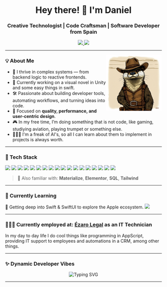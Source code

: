 <h1 align="center">Hey there! 👋 I'm Daniel</h1>
<h3 align="center">Creative Technologist | Code Craftsman | Software Developer from Spain</h3>

<p align="center">
  <a href="mailto:dm46688@gmail.com">
    <img src="https://img.shields.io/badge/Gmail-D14836?style=for-the-badge&logo=gmail&logoColor=white"/>
  </a>
  <a href="https://www.linkedin.com/in/danim299/" target="_blank">
    <img src="https://img.shields.io/badge/LinkedIn-0077B5?style=for-the-badge&logo=linkedin&logoColor=white"/>
  </a>
</p>

---

<img align="right" height="180" src="https://github.com/Danim299/Danim299/blob/main/7609ba37-b1ef-41b0-baf1-df9e36f3c6e0.png?raw=true" />

### 💡 About Me

- 🧠 I thrive in complex systems — from backend logic to reactive frontends.
- 🚀 Currently working on a visual novel in Unity and some easy things in swift.
- 🛠️ Passionate about building developer tools, automating workflows, and turning ideas into code.
- 🎯 Focused on **quality, performance, and user-centric design**.
- 🎮 In my free time, I’m doing something that is not code, like gaming, studiying aviation, playing trumpet or something else.
- 👨🏼‍💻 I'm a freak of AI's, so all I can learn about them to implement in projects is always worth.

---

### 🧰 Tech Stack

<p align="left">
  <img src="https://cdn.jsdelivr.net/gh/devicons/devicon/icons/java/java-original.svg" height="40"/>
  <img src="https://cdn.jsdelivr.net/gh/devicons/devicon/icons/python/python-original.svg" height="40"/>
  <img src="https://cdn.jsdelivr.net/gh/devicons/devicon/icons/csharp/csharp-original.svg" height="40"/>
  <img src="https://cdn.jsdelivr.net/gh/devicons/devicon/icons/kotlin/kotlin-original.svg" height="40"/>
  <img src="https://cdn.jsdelivr.net/gh/devicons/devicon/icons/html5/html5-original.svg" height="40"/>
  <img src="https://cdn.jsdelivr.net/gh/devicons/devicon/icons/css3/css3-original.svg" height="40"/>
  <img src="https://cdn.jsdelivr.net/gh/devicons/devicon/icons/oracle/oracle-original.svg" height="40"/>
  <img src="https://cdn.jsdelivr.net/gh/devicons/devicon/icons/mysql/mysql-original.svg" height="40"/>
  <img src="https://cdn.jsdelivr.net/gh/devicons/devicon/icons/postgresql/postgresql-original.svg" height="40"/>
  <img src="https://cdn.jsdelivr.net/gh/devicons/devicon/icons/mongodb/mongodb-original.svg" height="40"/>
  <img src="https://cdn.jsdelivr.net/gh/devicons/devicon/icons/react/react-original.svg" height="40"/>
  <img src="https://cdn.jsdelivr.net/gh/devicons/devicon/icons/javascript/javascript-original.svg" height="40"/>
  <img src="https://cdn.jsdelivr.net/gh/devicons/devicon/icons/git/git-original.svg" height="40"/>
  <img src="https://cdn.jsdelivr.net/gh/devicons/devicon/icons/github/github-original.svg" height="40"/>
  <img src="https://cdn.jsdelivr.net/gh/devicons/devicon/icons/pandas/pandas-original.svg" height="40"/>
  <img src="https://cdn.jsdelivr.net/gh/devicons/devicon/icons/opencv/opencv-original.svg" height="40"/>
  <img src="https://cdn.jsdelivr.net/gh/devicons/devicon/icons/anaconda/anaconda-original.svg" height="40"/>
  <img src="https://cdn.jsdelivr.net/gh/devicons/devicon/icons/wordpress/wordpress-original.svg" height="40"/>
</p>

> 🧱 Also familiar with: **Materialize**, **Elementor**, **SQL**, **Tailwind**

---

### 🚧 Currently Learning

<p align="left">
  📱 Getting deep into Swift & SwiftUI to explore the Apple ecosystem.
  <img src="https://cdn.jsdelivr.net/gh/devicons/devicon/icons/swift/swift-original.svg" height="30"/>
</p>


---

### 👨🏼‍💻 Currently employed at: [**Ézaro Legal**](https://www.ezarolegal.es) as an IT Technician
In my day to day life I do cool things like programming in AppScript, providing IT support to employees and automations in a CRM, among other things.

---

### ✨ Dynamic Developer Vibes

<div align="center">
  <img src="https://readme-typing-svg.herokuapp.com?font=Fira+Code&size=24&pause=1000&color=00F7FF&center=true&vCenter=true&width=1000&lines=Code.+Design.+Ship.+Repeat.;Looking+for+clean+architecture.;Crafting+interactive+experiences.;Always+learning+something+new.🚀" alt="Typing SVG" />
</div>

---
